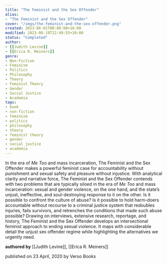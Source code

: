 ```yaml
---
title: "The Feminist and the Sex Offender"
alias:
- "The Feminist and the Sex Offender"
cover: "/imgs/the-feminist-and-the-sex-offender.png"
created: 2023-06-01T00:00:00+10:00
modified: 2023-08-19T22:49:55+10:00
status: "Completed"
author:
- [[Judith Levine]]
- [[Erica R. Meiners]]
genre:
- Non-Fiction
- Feminism
- Politics
- Philosophy
- Theory
- Feminist Theory
- Gender
- Social Justice
- Academia
tags:
- book
- non-fiction
- feminism
- politics
- philosophy
- theory
- feminist theory
- gender
- social justice
- academia
---
```


In the era of *Me Too* and mass incarceration, The Feminist and the Sex Offender makes a powerful feminist case for accountability without punishment and sexual safety and pleasure without injustice. With analytical clarity and narrative force, The Feminist and the Sex Offender contends with two problems that are typically siloed in the era of *Me Too* and mass incarceration: sexual and gender violence, on the one hand, and the state’s unjust, ineffective, and soul-destroying response to it on the other. Is it possible to confront the culture of abuse? Is it possible to hold harm-doers accountable without recourse to a criminal justice system that redoubles injuries, fails survivors, and retrenches the conditions that made such abuse possible? Drawing on interviews, extensive research, reportage, and history, The Feminist and the Sex Offender develops an intersectional feminist approach to ending sexual violence. It maps with considerable detail the unjust sex offender regime while highlighting the alternatives we urgently need.

**authored by** [[Judith Levine]], [[Erica R. Meiners]]

published on 23 April, 2020 by Verso Books

